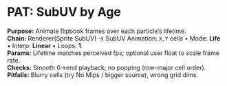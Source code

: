 # PAT: SubUV by Age
**Purpose:** Animate flipbook frames over each particle’s lifetime.  
**Chain:** Renderer(Sprite SubUV) → SubUV Animation: `X,Y` cells • Mode: **Life** • Interp: **Linear** • Loops: **1**.  
**Params:** Lifetime matches perceived fps; optional user float to scale frame rate.  
**Checks:** Smooth 0→end playback; no popping (row-major cell order).  
**Pitfalls:** Blurry cells (try No Mips / bigger source), wrong grid dims.
